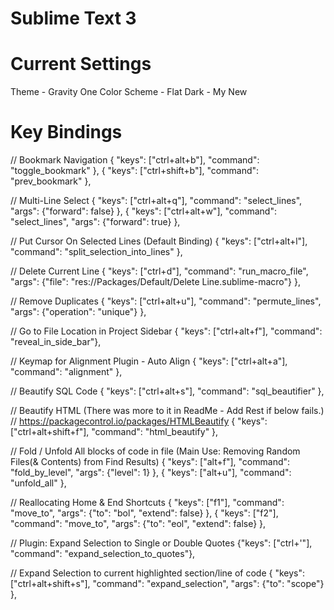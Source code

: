 # Sublime Text 3

# Current Settings
Theme - Gravity One
Color Scheme - Flat Dark - My New

# Key Bindings
// Bookmark Navigation
{ "keys": ["ctrl+alt+b"], "command": "toggle_bookmark" },
{ "keys": ["ctrl+shift+b"], "command": "prev_bookmark" },

// Multi-Line Select
{ "keys": ["ctrl+alt+q"], "command": "select_lines", "args": {"forward": false} },
{ "keys": ["ctrl+alt+w"], "command": "select_lines", "args": {"forward": true} },

// Put Cursor On Selected Lines (Default Binding)
{ "keys": ["ctrl+alt+l"], "command": "split_selection_into_lines" },

// Delete Current Line
{ "keys": ["ctrl+d"], "command": "run_macro_file", "args": {"file": "res://Packages/Default/Delete Line.sublime-macro"} },

// Remove Duplicates
{ "keys": ["ctrl+alt+u"], "command": "permute_lines", "args": {"operation": "unique"} },

// Go to File Location in Project Sidebar
{ "keys": ["ctrl+alt+f"], "command": "reveal_in_side_bar"},

// Keymap for Alignment Plugin - Auto Align
{ "keys": ["ctrl+alt+a"], "command": "alignment" },

// Beautify SQL Code
{ "keys": ["ctrl+alt+s"], "command": "sql_beautifier" },

// Beautify HTML (There was more to it in ReadMe - Add Rest if below fails.)
// https://packagecontrol.io/packages/HTMLBeautify
{ "keys": ["ctrl+alt+shift+f"], "command": "html_beautify" },

// Fold / Unfold All blocks of code in file (Main Use: Removing Random Files(& Contents) from Find Results)
{ "keys": ["alt+f"], "command": "fold_by_level", "args": {"level": 1} },
{ "keys": ["alt+u"], "command": "unfold_all" },

// Reallocating Home & End Shortcuts
{ "keys": ["f1"], "command": "move_to", "args": {"to": "bol", "extend": false} },
{ "keys": ["f2"], "command": "move_to", "args": {"to": "eol", "extend": false} },

// Plugin: Expand Selection to Single or Double Quotes
{"keys": ["ctrl+'"], "command": "expand_selection_to_quotes"},

// Expand Selection to current highlighted section/line of code
{ "keys": ["ctrl+alt+shift+s"], "command": "expand_selection", "args": {"to": "scope"} },